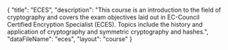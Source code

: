 {
	"title": "ECES",
	"description": "This course is an introduction to the field of cryptography and covers the exam objectives laid out in  EC-Council Certified Encryption Specialist (ECES). Topics include the history and application of cryptography and symmetric cryptography and hashes.",
	"dataFileName": "eces",
	"layout": "course"
}